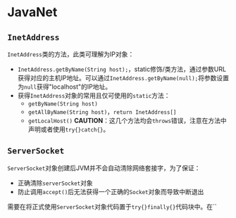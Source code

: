 # JavaNet

## `InetAddress`

`InetAddress`类的方法，此类可理解为IP对象：
- `InetAddress.getByName(String host);`，static修饰/类方法，通过参数URL获得对应的主机IP地址。可以通过`InetAddress.getByName(null);`将参数设置为`null`获得"localhost"的IP地址。
- 获得`InetAddress`对象的常用且仅可使用的`static`方法：
  - `getByName(String host)`
  - `getAllByName(String host)`，`return InetAddress[]`
  - `getLocalHost()`
  **CAUTION**：这几个方法均会`throws`错误，注意在方法中声明或者使用`try{}catch{}`。

## `ServerSocket`

`ServerSocket`对象创建后JVM并不会自动清除网络套接字，为了保证：
- 正确清除`serverSocket`对象
- 防止调用`accept()`后无法获得一个正确的`Socket`对象而导致中断退出

需要在将正式使用`ServerSocket`对象代码置于`try{}finally{}`代码块中。在``
